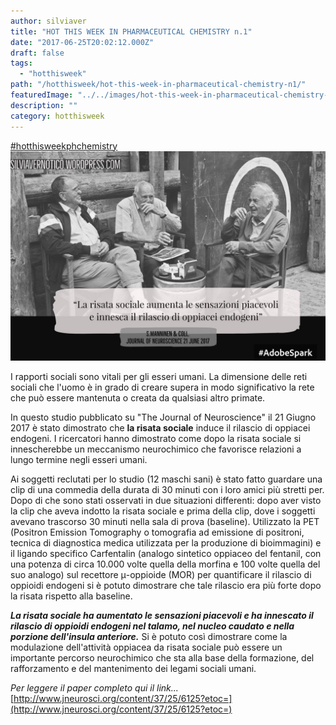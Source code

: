 ```yaml
---
author: silviaver
title: "HOT THIS WEEK IN PHARMACEUTICAL CHEMISTRY n.1"
date: "2017-06-25T20:02:12.000Z"
draft: false
tags:
  - "hotthisweek"
path: "/hotthisweek/hot-this-week-in-pharmaceutical-chemistry-n1/"
featuredImage: "../../images/hot-this-week-in-pharmaceutical-chemistry-n-1.md/img_2319.jpg"
description: ""
category: hotthisweek
---
```


[#hotthisweekphchemistry](https://www.facebook.com/hashtag/hotthisweekphchemistry?source=feed_text&story_id=1364315293622760) ![IMG_2319](../../images/hot-this-week-in-pharmaceutical-chemistry-n-1.md/img_2319.jpg)

I rapporti sociali sono vitali per gli esseri umani. La dimensione delle reti sociali che l'uomo è in grado di creare supera in modo significativo la rete che può essere mantenuta o creata da qualsiasi altro primate.

In questo studio pubblicato su "The Journal of Neuroscience" il 21 Giugno 2017 è stato dimostrato che **la risata sociale** induce il rilascio di oppiacei endogeni. I ricercatori hanno dimostrato come dopo la risata sociale si innescherebbe un meccanismo neurochimico che favorisce relazioni a lungo termine negli esseri umani.

Ai soggetti reclutati per lo studio (12 maschi sani) è stato fatto guardare una clip di una commedia della durata di 30 minuti con i loro amici più stretti per. Dopo di che sono stati osservati in due situazioni differenti: dopo aver visto la clip che aveva indotto la risata sociale e prima della clip, dove i soggetti avevano trascorso 30 minuti nella sala di prova (baseline). Utilizzato la PET (Positron Emission Tomography o tomografia ad emissione di positroni, tecnica di diagnostica medica utilizzata per la produzione di bioimmagini) e il ligando specifico Carfentalin (analogo sintetico oppiaceo del fentanil, con una potenza di circa 10.000 volte quella della morfina e 100 volte quella del suo analogo) sul recettore μ-oppioide (MOR) per quantificare il rilascio di oppioidi endogeni si è potuto dimostrare che tale rilascio era più forte dopo la risata rispetto alla baseline.

_**La risata sociale ha aumentato le sensazioni piacevoli e ha innescato il rilascio di oppioidi endogeni nel talamo, nel nucleo caudato e nella porzione dell'insula anteriore.**_ Si è potuto così dimostrare come la modulazione dell'attività oppiacea da risata sociale può essere un importante percorso neurochimico che sta alla base della formazione, del rafforzamento e del mantenimento dei legami sociali umani.

_Per leggere il paper completo qui il link..._ [http://www.jneurosci.org/content/37/25/6125?etoc=](http://www.jneurosci.org/content/37/25/6125?etoc=)
